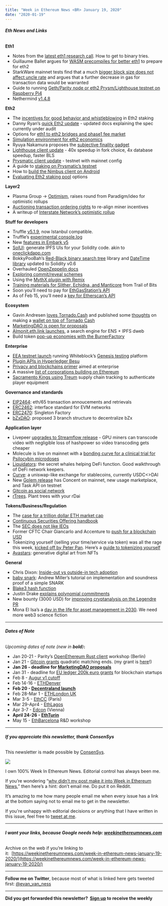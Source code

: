 ```yaml
---
title: "Week in Ethereum News <BR> January 19, 2020"
date: "2020-01-19"
---
```


###### **Eth News and Links**

**Eth1**

- Notes from the [latest eth1 research call](https://blog.ethereum.org/2020/01/17/eth1x-files-digest-no-2/). How to get to binary tries.
- Guillaume Ballet argues for [WASM precompiles for better eth1](https://medium.com/@gballet/improving-scalability-withwasm-precompiles-df75e536f93e) to prepare for eth2
- StarkWare mainnet tests find that a much [bigger block size does not affect uncle rate](https://ethereum-magicians.org/t/eip-2028-transaction-data-gas-cost-reduction/3280/35) and argues that a further decrease in gas for transaction data would be warranted
- Guide to running [Geth/Parity node or eth2 Prysm/Lighthouse testnet on Raspberry Pi4](https://www.reddit.com/r/ethereum/comments/epxy8l/ethereum_on_arm_ethereum_1020_ecosystem/)
- Nethermind [v1.4.8](https://github.com/NethermindEth/nethermind/releases/tag/1.4.8)

**Eth2**

- The [incentives for good behavior and whistleblowing](https://blog.ethereum.org/2020/01/13/validated-staking-on-eth2-1-incentives/) in Eth2 staking
- Danny Ryan’s [quick Eth2 update](https://blog.ethereum.org/2020/01/16/eth2-quick-update-no-7/) - updated docs explaining the spec currently under audit
- Options for [eth1 to eth2 bridges and phase1 fee market](https://ethresear.ch/t/phase-1-fee-market-and-eth1-eth2-bridging/6775)
- [Simulation environment for eth2 economics](https://github.com/ethereum/rig/blob/master/eth2economics/code/beaconrunner/beacon_runner.ipynb)
- Ryuya Nakamura proposes the [subjective finality gadget](https://ethresear.ch/t/casper-ffg-meets-subjective-finality/6764)
- [Lighthouse client update](https://twitter.com/paulhauner/status/1217349576278999041) - 40x speedup in fork choice, 4x database speedup, faster BLS
- [Prysmatic client update](https://medium.com/prysmatic-labs/eth-2-0-dev-update-42-mainnet-capable-testnet-now-hiring-53d4d08d3901) - testnet with mainnet config
- A guide to [staking on Prysmatic’s testnet](https://medium.com/@steve.berryman/installing-and-running-an-ethereum-2-prysm-validator-on-the-testnet-c004dd7eece8)
- How to [build the Nimbus client on Android](https://our.status.im/building-nimbus-on-android/)
- [Evaluating Eth2 staking pool](https://www.attestant.io/posts/evaluating-staking-services/) options

**Layer2**

- Plasma Group -> [Optimism](https://medium.com/ethereum-optimism/optimism-cd9bea61a3ee), raises round from Paradigm/ideo for optimistic rollups
- [Auctioning transaction ordering rights](https://ethresear.ch/t/mev-auction-auctioning-transaction-ordering-rights-as-a-solution-to-miner-extractable-value/6788) to re-align miner incentives
- A writeup of [Interstate Network’s optimistic rollup](https://gitcoin.co/grants/334/interstate-network-evm-generic-optimistic-rollups?tab=description)

**Stuff for developers**

- Truffle [v5.1.9](https://github.com/trufflesuite/truffle/releases/tag/v5.1.9), now Istanbul compatible.
- Truffle’s [experimental console.log](https://github.com/trufflesuite/truffle-logger-example/issues/3)
- New [features in Embark v5](https://embark.status.im/news/2020/01/13/announcing-embark-5/)
- [SolUI](https://solui.dev/): generate IPFS UIs for your Solidity code. akin to [oneclickdapp.com](https://oneclickdapp.com/)
- BokkyPooBah’s [Red-Black binary search tree](https://github.com/bokkypoobah/BokkyPooBahsRedBlackTreeLibrary) library and [DateTime library](https://github.com/bokkypoobah/BokkyPooBahsDateTimeLibrary) updated to Solidity v0.6
- Overhauled [OpenZeppelin docs](https://docs.openzeppelin.com/openzeppelin/)
- [Exploring commit/reveal schemes](https://medium.com/swlh/exploring-commit-reveal-schemes-on-ethereum-c4ff5a777db8)
- Using the [MythX plugin with Remix](https://blog.mythx.io/howto/verifying-smart-contract-security-with-remix-part-1-basic-bug-detection-and-solidity-assertions/)
- [Training materials for Slither, Echidna, and Manticore](https://github.com/crytic/building-secure-contracts) from Trail of Bits
- Soon you’ll need to pay for [EthGasStation’s API](https://ethgasstation.info/blog/changes-to-egs-api/)
- As of Feb 15, you’ll need a [key for Etherscan’s API](https://medium.com/etherscan-blog/psa-for-developers-implementation-of-api-key-requirements-starting-from-february-15th-2020-b616870f3746)

**Ecosystem**

- Gavin Andresen [loves Tornado.Cash](http://gavinandresen.ninja/private-thoughts) and published some [thoughts](http://gavinandresen.ninja/a-more-private-eth-wallet) on making a [wallet on top of Tornado Cash](https://gist.github.com/gavinandresen/aeed66e7e23c905f885362e6fbe3a81d)
- [MarketingDAO is open for proposals](https://medium.com/marketingdao/ethereum-marketing-dao-is-now-open-for-proposals-ac3405086501)
- [Almonit.eth.link launches](https://medium.com/the-ethereum-name-service/the-first-search-engine-for-the-dweb-ens-ipfs-has-launched-79b9fae7a9dc), a search engine for ENS + IPFS dweb
- Build token [pop-up economies with the BurnerFactory](https://medium.com/@dmihal/token-factory-build-tokens-pop-up-economies-with-the-burner-factory-39ccea9f47ac)

**Enterprise**

- [EEA testnet launch](https://consensys.net/blog/enterprise-blockchain/what-the-eea-testnet-launch-means-for-blockchain-and-enterprise/) running Whiteblock’s [Genesis testing](https://twitter.com/whiteblock/status/1217584982023118848?s=20) platform
- [Plugin APIs in Hyperledger Besu](https://pegasys.tech/introducing-plugin-apis-in-hyperledger-besu/)
- [Privacy and blockchains primer](https://consensys.net/blog/enterprise-blockchain/how-is-blockchain-verifiable-by-the-public-and-yet-anonymous/) aimed at enterprise
- A massive [list of corporations building on Ethereum](https://twitter.com/AdamScochran/status/1217524744909660162)
- [Sacramento Kings using Treum](https://www.reddit.com/r/ethereum/comments/ep9m80/nba_team_auctioning_basketball_stars_jersey_on/) supply chain tracking to authenticate player equipment

**Governance and standards**

- [EIP2464](https://github.com/ethereum/EIPs/blob/8ea8691380b3d6c01d7e0da7d0485e113e728d8d/EIPS/eip-2464.md): eth/65 transaction annoucements and retrievals
- [ERC2462](https://github.com/ethereum/EIPs/blob/102d8b8305d507f293ae5fd4727822b6bfa99cd0/EIPS/eip-2462.md): interface standard for EVM networks
- [ERC2470](https://github.com/ethereum/EIPs/blob/69f2fb14ca46fa784891dd975357d4f4d8596b51/EIPS/eip-2470.md): Singleton Factory
- [bZxDAO](https://bzx.network/blog/introducing-bzxdao): proposed 3 branch structure to decentralize bZx

**Application layer**

- Livepeer [upgrades to Streamflow release](https://medium.com/livepeer-blog/livepeers-streamflow-protocol-update-is-complete-and-a-new-tokenholder-site-is-launched-163a94ac8ebd) - GPU miners can transcode video with negligible loss of hashpower so video transcoding gets cheaper
- Molecule is live on mainnet with a [bonding curve for a clinical trial for Psilocybin microdoses](https://twitter.com/Molecule_to/status/1217867542380847105)
- [Liquidators](https://medium.com/dragonfly-research/liquidators-the-secret-whales-helping-defi-function-acf132fbea5e): the secret whales helping DeFi function. Good walkthrough of DeFi network keepers.
- [Curve](https://compound.curve.fi/): a uniswap-like exchange for stablecoins, currently USDC<>DAI
- New [Golem release](https://blog.golemproject.net/brass-golem-beta-0-22-0/) has Concent on mainnet, new usage marketplace, and Task API on testnet
- [Gitcoin as social network](https://twitter.com/owocki/status/1218559001232695297)
- [rTrees](https://medium.com/rtrees/announcing-rtrees-5e21a856b20). Plant trees with your rDai

**Tokens/Business/Regulation**

- The [case for a trillion dollar ETH market cap](https://bankless.substack.com/p/the-trillion-dollar-case-for-eth-eb6)
- [Continuous Securities Offering handbook](https://medium.com/@thibauld/introducing-the-continuous-securities-offering-handbook-724b6e889296)
- The [SEC does not like IEOs](https://www.sec.gov/oiea/investor-alerts-and-bulletins/ia_initialexchangeofferings)
- Former CFTC Chair Giancarlo and Accenture to [push for a blockchain USD](https://newsroom.accenture.com/news/former-cftc-chair-launches-the-digital-dollar-project.htm)
- Tokenizing yourself (selling your time/service via token) was all the rage this week, [kicked off by Peter Pan](https://twitter.com/pet3rpan_/status/1216421211183271936). Here’s a [guide to tokenizing yourself](https://bankless.substack.com/p/how-to-tokenize-yourself-full)
- [Avastars](https://nft.substack.com/p/the-art-of-avastars): generative digital art from NFTs

**General**

- Chris Dixon: [Inside-out vs outside-in tech adoption](https://a16z.com/2020/01/17/inside-out-vs-outside-in-technology/)
- [baby snark](https://twitter.com/socrates1024/status/1217934151434764288): Andrew Miller’s tutorial on implementation and soundness proof of a simple SNARK
- [Blake3 hash function](https://github.com/BLAKE3-team/BLAKE3)
- Justin Drake [explains polynomial commitments](https://twitter.com/drakefjustin/status/1217814776329441283)
- New bounty (3000 USD) for [improving cryptanalysis on the Legendre PR](https://legendreprf.org/bounties)
- Mona El Isa’s a [day in the life for asset management in 2030](https://medium.com/melonprotocol/a-day-in-the-life-of-an-asset-manager-in-the-summer-of-2030-4f18009a5020). We need more web3 science fiction

* * *

###### **Dates of Note**

_Upcoming dates of note (new in **bold**)_**:**

- Jan 20-21 - Parity’s [OpenEthereum Rust client](https://www.eventbrite.com/e/openethereum-workshop-tickets-88507864405) workshop (Berlin)
- Jan 21 - [Gitcoin grants](https://gitcoin.co/blog/gitcoin-grants-2020/) quadratic matching ends. (my grant is [here](https://gitcoin.co/grants/237/week-in-ethereum-news)!)
- **Jan 26 - deadline for [MarketingDAO proposals](https://medium.com/marketingdao/ethereum-marketing-dao-is-now-open-for-proposals-ac3405086501)**
- Jan 31 - deadline for [EU ledger 200k euro grants](https://fundingbox.com/spaces/ledger-ledger-news-and-updates/5dbfcb7d52317832f85906c8) for blockchain startups
- Feb 8 - [Augur v1 cutoff](https://twitter.com/AugurProject/status/1214545983205494784)
- Feb 14-16 - [ETHDenver](https://www.ethdenver.com/)
- **Feb 20 - [Decentraland launch](https://decentraland.org/blog/announcements/decentraland-announces-publich-launch/)**
- Feb 28-Mar 1 - [ETHLondon UK](https://ethlondon.com/)
- Mar 3-5 - [EthCC](https://ethcc.io/) (Paris)
- Mar 29-Apr4 - [EthLagos](https://ethlagos.io/)
- Apr 3-7 - [Edcon](https://www.edcon.io/) (Vienna)
- **April 24-26 - [EthTurin](https://ethturin.com)**
- May 15 - [EthBarcelona](https://ethbarcelona.github.io/) R&D workshop

* * *

###### **If you appreciate this newsletter, thank ConsenSys**

This newsletter is made possible by [ConsenSys](https://consensys.net/).  

[![](https://cdn.substack.com/image/fetch/w_1456,c_limit,f_auto,q_auto:good/https%3A%2F%2Fbucketeer-e05bbc84-baa3-437e-9518-adb32be77984.s3.amazonaws.com%2Fpublic%2Fimages%2F08f1b2fd-57e2-4d4b-bd42-730c769114be_240x240.jpeg)](https://cdn.substack.com/image/fetch/c_limit,f_auto,q_auto:good/https%3A%2F%2Fbucketeer-e05bbc84-baa3-437e-9518-adb32be77984.s3.amazonaws.com%2Fpublic%2Fimages%2F08f1b2fd-57e2-4d4b-bd42-730c769114be_240x240.jpeg)

I own 100% Week In Ethereum News. Editorial control has always been me.

If you’re wondering “[why didn’t my post make it into Week in Ethereum News](https://www.evanvanness.com/post/179914035841/why-didnt-my-post-make-the-newsletter),” then here’s a hint: don’t email me. Do put it on Reddit.

It’s amazing to me how many people email me when every issue has a link at the bottom saying not to email me to get in the newsletter.

If you're unhappy with editorial decisions or anything that I have written in this issue, feel free to [tweet at me](https://twitter.com/evan_van_ness).

* * *

###### **I want your links, because Google needs help: [weekinethereumnews.com](https://weekinethereumnews.com/)**

Archive on the web if you’re linking to it:  [https://weekinethereumnews.com/week-in-ethereum-news-january-19-2020/](https://weekinethereumnews.com/week-in-ethereum-news-january-19-2020/)

* * *

**Follow me on Twitter**, because most of what is linked here gets tweeted first: [@evan\_van\_ness](https://twitter.com/evan_van_ness)

* * *

**Did you get forwarded this newsletter?  [Sign up](https://weekinethereum.substack.com/subscribe#about) to receive the weekly**
